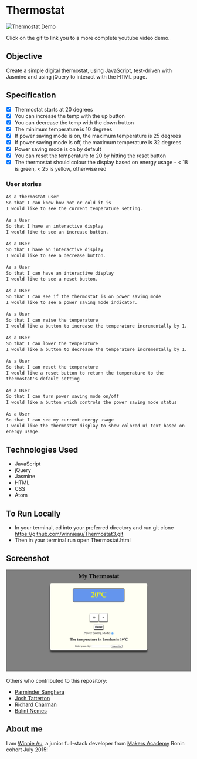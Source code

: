 # Thermostat

[![Thermostat Demo](https://j.gifs.com/vWedR6.gif)](https://www.youtube.com/watch?v=-19nqcbVJEU)

Click on the gif to link you to a more complete youtube video demo.

Objective
---

Create a simple digital thermostat, using JavaScript, test-driven with Jasmine and using jQuery to interact with the HTML page.

Specification
---

  - [x] Thermostat starts at 20 degrees
  - [x] You can increase the temp with the up button
  - [x] You can decrease the temp with the down button
  - [x] The minimum temperature is 10 degrees
  - [x] If power saving mode is on, the maximum temperature is 25 degrees
  - [x] If power saving mode is off, the maximum temperature is 32 degrees
  - [x] Power saving mode is on by default
  - [x] You can reset the temperature to 20 by hitting the reset button
  - [x] The thermostat should colour the display based on energy usage - <  18 is green, < 25 is yellow, otherwise red

### User stories
```
As a thermostat user
So that I can know how hot or cold it is
I would like to see the current temperature setting.

As a User
So that I have an interactive display
I would like to see an increase button.

As a User
So that I have an interactive display
I would like to see a decrease button.

As a User
So that I can have an interactive display
I would like to see a reset button.

As a User
So that I can see if the thermostat is on power saving mode
I would like to see a power saving mode indicator.

As a User
So that I can raise the temperature
I would like a button to increase the temperature incrementally by 1.

As a User
So that I can lower the temperature
I would like a button to decrease the temperature incrementally by 1.

As a User
So that I can reset the temperature
I would like a reset button to return the temperature to the thermostat's default setting

As a User
So that I can turn power saving mode on/off
I would like a button which controls the power saving mode status

As a User
So that I can see my current energy usage
I would like the thermostat display to show colored ui text based on energy usage.
```

Technologies Used
---
* JavaScript
* jQuery
* Jasmine
* HTML
* CSS
* Atom



To Run Locally
---
* In your terminal, cd into your preferred directory and
run git clone https://github.com/winnieau/Thermostat3.git
* Then in your terminal run open Thermostat.html

Screenshot
---
![alt text](https://github.com/winnieau/Thermostat3/blob/master/thermostat.png)

Others who contributed to this repository: 

* [Parminder Sanghera](https://github.com/ajitsy)
* [Josh Tatterton](https://github.com/JoshuaTatterton)
* [Richard Charman](https://github.com/RichardCharman)
* [Balint Nemes](https://github.com/squarebe)


About me
---

I am [Winnie Au](https://github.com/winnieau), a junior full-stack developer from [Makers Academy](http://www.makersacademy.com/) Ronin cohort July 2015!

